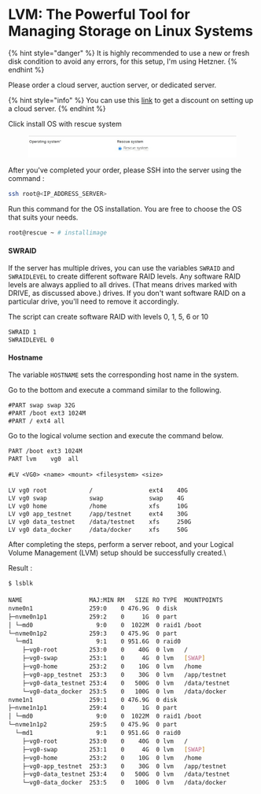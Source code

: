 # LVM: The Powerful Tool for Managing Storage on Linux Systems

{% hint style="danger" %}
It is highly recommended to use a new or fresh disk condition to avoid any errors, for this setup, I'm using Hetzner.
{% endhint %}

Please order a cloud server, auction server, or dedicated server.

{% hint style="info" %}
You can use this [link](https://hetzner.cloud/?ref=fxDrSw6FUI51) to get a discount on setting up a cloud server.
{% endhint %}

Click install OS with rescue system

<figure><img src="../.gitbook/assets/image.png" alt=""><figcaption></figcaption></figure>

After you've completed your order, please SSH into the server using the command :&#x20;

```bash
ssh root@<IP_ADDRESS_SERVER>
```

Run this command for the OS installation. You are free to choose the OS that suits your needs.

```bash
root@rescue ~ # installimage
```

#### SWRAID <a href="#swraid" id="swraid"></a>

If the server has multiple drives, you can use the variables `SWRAID` and `SWRAIDLEVEL` to create different software RAID levels. Any software RAID levels are always applied to all drives. (That means drives marked with DRIVE, as discussed above.) drives. If you don't want software RAID on a particular drive, you'll need to remove it accordingly.

The script can create software RAID with levels 0, 1, 5, 6 or 10

```
SWRAID 1
SWRAIDLEVEL 0
```

#### Hostname <a href="#hostname" id="hostname"></a>

The variable `HOSTNAME` sets the corresponding host name in the system.

Go to the bottom and execute a command similar to the following.

```
#PART swap swap 32G
#PART /boot ext3 1024M
#PART / ext4 all
```

Go to the logical volume section and execute the command below.

```
PART /boot ext3 1024M
PART lvm    vg0  all

#LV <VG0> <name> <mount> <filesystem> <size>

LV vg0 root            /                ext4    40G
LV vg0 swap            swap             swap    4G
LV vg0 home            /home            xfs     10G
LV vg0 app_testnet     /app/testnet     ext4    30G
LV vg0 data_testnet    /data/testnet    xfs     250G
LV vg0 data_docker     /data/docker     xfs     50G
```

After completing the steps, perform a server reboot, and your Logical Volume Management (LVM) setup should be successfully created.\


Result :&#x20;

```bash
$ lsblk

NAME                   MAJ:MIN RM   SIZE RO TYPE  MOUNTPOINTS
nvme0n1                259:0    0 476.9G  0 disk
├─nvme0n1p1            259:2    0     1G  0 part
│ └─md0                  9:0    0  1022M  0 raid1 /boot
└─nvme0n1p2            259:3    0 475.9G  0 part
  └─md1                  9:1    0 951.6G  0 raid0
    ├─vg0-root         253:0    0    40G  0 lvm   /
    ├─vg0-swap         253:1    0     4G  0 lvm   [SWAP]
    ├─vg0-home         253:2    0    10G  0 lvm   /home
    ├─vg0-app_testnet  253:3    0    30G  0 lvm   /app/testnet
    ├─vg0-data_testnet 253:4    0   500G  0 lvm   /data/testnet
    └─vg0-data_docker  253:5    0   100G  0 lvm   /data/docker
nvme1n1                259:1    0 476.9G  0 disk
├─nvme1n1p1            259:4    0     1G  0 part
│ └─md0                  9:0    0  1022M  0 raid1 /boot
└─nvme1n1p2            259:5    0 475.9G  0 part
  └─md1                  9:1    0 951.6G  0 raid0
    ├─vg0-root         253:0    0    40G  0 lvm   /
    ├─vg0-swap         253:1    0     4G  0 lvm   [SWAP]
    ├─vg0-home         253:2    0    10G  0 lvm   /home
    ├─vg0-app_testnet  253:3    0    30G  0 lvm   /app/testnet
    ├─vg0-data_testnet 253:4    0   500G  0 lvm   /data/testnet
    └─vg0-data_docker  253:5    0   100G  0 lvm   /data/docker
```
